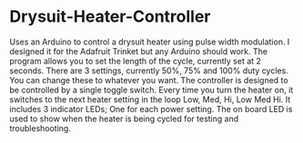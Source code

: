 # Drysuit-Heater-Controller
Uses an Arduino to control a drysuit heater using pulse width modulation.  I designed it for the Adafruit Trinket but any Arduino should work.  The program allows you to set the length of the cycle, currently set at 2 seconds.  There are 3 settings, currently 50%, 75% and 100% duty cycles. You can change these to whatever you want.  The controller is designed to be controlled by a single toggle switch.  Every time you turn the heater on, it switches to the next heater setting in the loop Low, Med, Hi, Low Med Hi.  It includes 3 indicator LEDs; One for each power setting.  The on board LED is used to show when the heater is being cycled for testing and troubleshooting.

